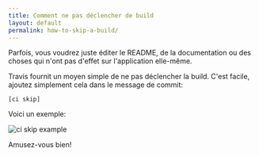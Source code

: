 ```yaml
---
title: Comment ne pas déclencher de build
layout: default
permalink: how-to-skip-a-build/
---
```



Parfois, vous voudrez juste éditer le README, de la documentation ou des
choses qui n'ont pas d'effet sur l'application elle-même.

Travis fournit un moyen simple de ne pas déclencher la build. C'est
facile, ajoutez simplement cela dans le message de commit:

    [ci skip]

Voici un exemple:

![ci skip example](https://img.skitch.com/20111013-pu5e4gijiw4416m4y4uc29fxwa.jpg)

Amusez-vous bien!
